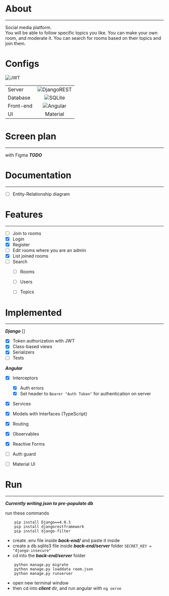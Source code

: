 # About
***

Social media platform.   
You will be able to follow specific topics you like. You can make your own room, and moderate it. You can search for rooms based on their topics and join them.


# Configs
![JWT](https://img.shields.io/badge/JWT-black?style=for-the-badge&logo=JSON%20web%20tokens)

|             |                                                                                                                                                                                                                         |
| :---        |:-----------------------------------------------------------------------------------------------------------------------------------------------------------------------------------------------------------------------:|
| Server      |                                       ![DjangoREST](https://img.shields.io/badge/DJANGO-REST-ff1709?style=for-the-badge&logo=django&logoColor=white&color=ff1709&labelColor=gray)                                       |
| Database    |                                                      ![SQLite](https://img.shields.io/badge/sqlite-%2307405e.svg?style=for-the-badge&logo=sqlite&logoColor=white)                                                       |
| Front-end   |                                                     ![Angular](https://img.shields.io/badge/angular-%23DD0031.svg?style=for-the-badge&logo=angular&logoColor=white)                                                     |
| UI          |                                                                                                        Material                                                                                                         |


# Screen plan

***

with Figma
***TODO***

# Documentation

***

- [ ] Entity-Relationship diagram

# Features

***

- [ ] Join to rooms
- [x] Login
- [x] Register
- [ ] Edit rooms where you are an admin
- [x] List joined rooms
- [ ] Search 
    - [ ] Rooms
    - [ ] Users
    - [ ] Topics


# Implemented

***
***Django*** []
- [x] Token authorization with JWT
- [x] Class-based views
- [x] Serializers
- [ ] Tests

***Angular***
- [x] Interceptors
  - [x] Auth errors
  - [x] Set header to  ```Bearer "Auth Token"``` for authentication on server
- [x] Services
- [x] Models with Interfaces (TypeScript)
- [x] Routing
- [x] Observables
- [x] Reactive Forms
- [ ] Auth guard
- [ ] Material UI


# Run

---
***Currently writing json to pre-populate db***

run these commands
```
    pip install Django==4.0.3
    pip install djangorestframework
    pip install django-filter 
```
- create .env file inside ***back-end/*** and paste it inside   
- create a db.sqlite3 file inside ***back-end/server*** folder
```SECRET_KEY = "django-insecure"```
- cd into the ***back-end/server*** folder
```
    python manage.py migrate 
    python manage.py loaddata room.json
    python manage.py runserver
```
- open new terminal window
- then cd into ***client*** dir, and run angular with ```ng serve```
